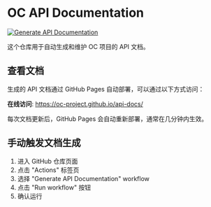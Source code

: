 # OC API Documentation
[![Generate API Documentation](https://github.com/oc-project/api-docs/actions/workflows/generate-api-docs.yml/badge.svg?branch=main)](https://github.com/oc-project/api-docs/actions/workflows/generate-api-docs.yml)

这个仓库用于自动生成和维护 OC 项目的 API 文档。

## 查看文档

生成的 API 文档通过 GitHub Pages 自动部署，可以通过以下方式访问：

**在线访问**: https://oc-project.github.io/api-docs/

每次文档更新后，GitHub Pages 会自动重新部署，通常在几分钟内生效。

## 手动触发文档生成

1. 进入 GitHub 仓库页面
2. 点击 "Actions" 标签页
3. 选择 "Generate API Documentation" workflow
4. 点击 "Run workflow" 按钮
5. 确认运行

